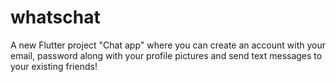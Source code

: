 # whatschat

A new Flutter project "Chat app" where you can create an account with your email, password along with your profile pictures and send text messages to your existing friends!
